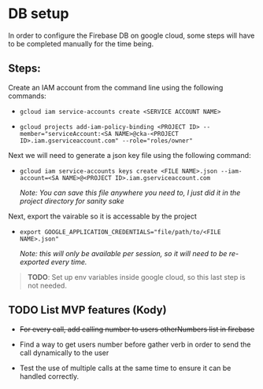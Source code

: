 # DB setup

In order to configure the Firebase DB on google cloud, some steps will have to be completed manually for the time being.

## Steps:

Create an IAM account from the command line using the following commands:

- `gcloud iam service-accounts create <SERVICE ACCOUNT NAME>`

- `gcloud projects add-iam-policy-binding <PROJECT ID> --member="serviceAccount:<SA NAME>@cka-<PROJECT ID>.iam.gserviceaccount.com" --role="roles/owner"`

Next we will need to generate a json key file using the following command:

- `gcloud iam service-accounts keys create <FILE NAME>.json --iam-account=<SA NAME>@<PROJECT ID>.iam.gserviceaccount.com`

  *Note: You can save this file anywhere you need to, I just did it in the project directory for sanity sake*

Next, export the vairable so it is accessable by the project

- `export GOOGLE_APPLICATION_CREDENTIALS="file/path/to/<FILE NAME>.json"`

  *Note: this will only be available per session, so it will need to be re-exported every time.*

>**TODO**: Set up env variables inside google cloud, so this last step is not needed.

## TODO List MVP features (Kody)

- ~~For every call, add calling number to users otherNumbers list in firebase~~

- Find a way to get users number before gather verb in order to send the call dynamically to the user

- Test the use of multiple calls at the same time to ensure it can be handled correctly.
